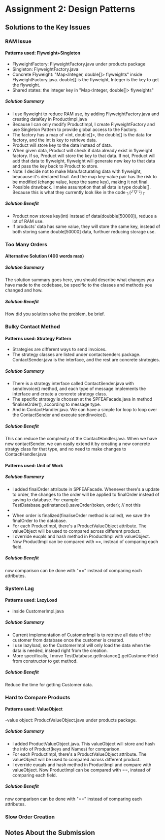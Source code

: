 # Assignment 2: Design Patterns

## Solutions to the Key Issues

### RAM Issue

#### Patterns used: Flyweight+Singleton
- FlyweightFactory:  FlyweightFactory.java under products package
- Singleton: FlyweightFactory.java
- Concrete Flyweight: "Map<Integer, double[]> flyweights" inside FlyweightFactory.java. double[] is the flyweight, Integer is the key to get the flyweight.
- Shared states: the integer key in "Map<Integer, double[]> flyweights"

##### Solution Summary
- I use flyweight to reduce RAM use, by adding FlyweightFactory.java and creating dataKey in ProductImpl.java
- Because I can only modify ProductImpl, I create FlyweightFactory and use Singleton Pattern to provide global access to the Factory.
- The factory has a map of <int, double[]>, the double[] is the data for factory, and the int is key to retrieve data.
- Product will store key to the data instead of data. 
- When given data, Product will check if data already exist in flyweight factory. If so, Product will store the key to that data. If not, Product will add that data to flyweight, flyweight will generate new key to that data and pass the key back to Product to store.
- Note: I decide not to make Manufacturating data with flyweight, beacause it's declared final. And the map key-value pair has the risk to be modified (change value, keep the same key), making it not final.
- Possible drawback. I make assumption that all data is  type double[]. Because this is what they currently look like in the code ╮(╯▽╰)╭
##### Solution Benefit
- Product now stores key(int) instead of data(doubble[50000]), reduce a lot of RAM use.
- If products' data has same value, they will store the same key, instead of both storing same double[50000] data, furthuer reducing storage use.


### Too Many Orders

#### Alternative Solution (400 words max)

##### Solution Summary

The solution summary goes here, you should describe what changes you have made to the codebase, be specific to the classes and methods you changed and how.

##### Solution Benefit

How did you solution solve the problem, be brief.

### Bulky Contact Method
#### Patterns used: Strategy Pattern
- Strategies are different ways to send invoices.
- The strategy classes are listed under contactsenders package. ContactSender.java is the interface, and the rest are concrete strategies.
##### Solution Summary
- There is a strategy interface called ContactSender.java with sendInvoice() method, and each type of message implements the interface and create a concrete strategy class.
- The specific strategy is choosen at the SPFEAFacade.java in method finaliseOrder(), according to message type.
- And in ContactHandler.java. We can have a simple for loop to loop over the ContactSender and execute sendInvoice().

##### Solution Benefit
This can reduce the complexity of the ContactHandler.java. When we have new contactSender, we can easily extend it by creating a new concrete stratgy class for that type, and no need to make changes to ContactHandler.java


#### Patterns used: Unit of Work
##### Solution Summary
- I added finalOrder attribute in SPFEAFacade. Whenever there's a update to order, the changes to the order will be applied to finalOrder instead of saving to database. For example:
  TestDatabase.getInstance().saveOrder(token, order); // not this
-
- When order is finalized(finaliseOrder method is called), we save the finalOrder to the database.
- For each ProductImpl, there's a ProductValueObject attribute. The valueObject will be used to compared across different product.
- I override euqals and hash method in ProductImpl with valueObject. Now ProductImpl can be compared with ==, instead of comparing each field.

##### Solution Benefit
now comparison can be done with "==" instead of comparing each attributes.



### System Lag

#### Patterns used: LazyLoad
- inside CustomerImpl.java
##### Solution Summary
- Current implementation of CustomerImpl is to retrieve all data of the customer from database once the customer is created.
- I use lazyload, so the CustomerImpl will only load the data when the data is needed, instead right from the creation.
- More specifically, I move TestDatabase.getInstance().getCustomerField from constructor to get method.

##### Solution Benefit
Reduce the time for getting Customer data.

### Hard to Compare Products

#### Patterns used: ValueObject
-value object: ProductValueObject.java under products package.
##### Solution Summary
- I added ProductValueObject.java. This valueObject will store and hash the info of Product(keys and Names) for comparison.
- For each ProductImpl, there's a ProductValueObject attribute. The valueObject will be used to compared across different product.
- I override euqals and hash method in ProductImpl and compare with valueObject. Now ProductImpl can be compared with ==, instead of comparing each field.

##### Solution Benefit
now comparison can be done with "==" instead of comparing each attributes.

### Slow Order Creation


## Notes About the Submission